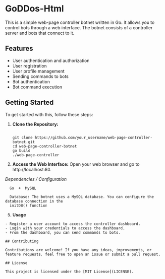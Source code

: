 # GoDDos-Html

This is a simple web-page controller botnet written in Go. It allows you to control bots through a web interface. The botnet consists of a controller server and bots that connect to it.

## Features

- User authentication and authorization
- User registration
- User profile management
- Sending commands to bots
- Bot authentication
- Bot command execution

## Getting Started

To get started with this, follow these steps:

1. **Clone the Repository:**
   ```
   
   git clone https://github.com/your_username/web-page-controller-botnet.git
   cd web-page-controller-botnet
   go build
   ./web-page-controller
   
   ```

4. **Access the Web Interface:**
Open your web browser and go to http://localhost:80.

*Dependencies / Configuration*
    

  ```
    Go  +  MySQL

    Database: The botnet uses a MySQL database. You can configure the database connection in the 
    initDB() function

  ```

5. **Usage**
```
- Register a user account to access the controller dashboard.
- Login with your credentials to access the dashboard.
- From the dashboard, you can send commands to bots.
```

```
## Contributing

Contributions are welcome! If you have any ideas, improvements, or feature requests, feel free to open an issue or submit a pull request.

## License

This project is licensed under the [MIT License](LICENSE).
```




